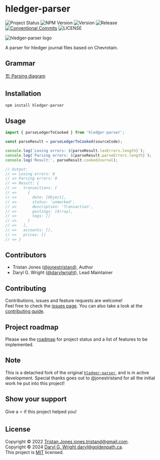 # hledger-parser

![Project Status](https://img.shields.io/badge/Project_Status-alpha-orange)
![NPM Version](https://img.shields.io/npm/v/hledger-parser)
![Version](https://img.shields.io/github/package-json/v/goldenpathtechnologies/hledger-parser)
![Release](https://img.shields.io/github/actions/workflow/status/goldenpathtechnologies/hledger-parser/release.yml)
[![Conventional Commits](https://img.shields.io/badge/Conventional%20Commits-1.0.0-yellow.svg)](https://conventionalcommits.org)
![LICENSE](https://img.shields.io/github/license/goldenpathtechnologies/hledger-parser)

![hledger-parser logo](https://github.com/goldenpathtechnologies/hledger-parser/blob/main/resources/logo-256.png?raw=true)

A parser for hledger journal files based on Chevrotain.

## Grammar

[🏗️ Parsing diagram](https://raw.githack.com/goldenpathtechnologies/hledger-parser/main/diagram.html)

## Installation

```sh
npm install hledger-parser
```

## Usage

```typescript
import { parseLedgerToCooked } from 'hledger-parser';

const parseResult = parseLedgerToCooked(sourceCode);

console.log(`Lexing errors: ${parseResult.lexErrors.length}`);
console.log(`Parsing errors: ${parseResult.parseErrors.length}`);
console.log('Result:', parseResult.cookedJournal);

// Output:
// => Lexing errors: 0
// => Parsing errors: 0
// => Result: {
// =>   transactions: [
// =>     {
// =>       date: [Object],
// =>       status: 'unmarked',
// =>       description: 'Transaction',
// =>       postings: [Array],
// =>       tags: []
// =>     }
// =>   ],
// =>   accounts: [],
// =>   prices: []
// => }
```

## Contributors

- Tristan Jones ([@jonestristand](https://github.com/jonestristand)), Author
- Daryl G. Wright ([@darylwright](https://github.com/darylwright)), Lead Maintainer

## Contributing

Contributions, issues and feature requests are welcome!<br />Feel free to check the
[issues page](https://github.com/goldenpathtechnologies/hledger-parser/issues). You can also take a
look at the [contributing guide](https://github.com/goldenapathtechnologies/hledger-parser/blob/master/CONTRIBUTING.md).

## Project roadmap

Please see the [roadmap](ROADMAP.md) for project status and a list of features to be implemented.

## Note

This is a detached fork of the original
[`hledger-parser`](https://github.com/jonestristand/hledger-parser), and is in active development.
Special thanks goes out to @jonestristand for all the initial work he put into this project!

## Show your support

Give a ⭐️ if this project helped you!

## License

Copyright © 2022 [Tristan Jones <jones.tristand@gmail.com>](https://github.com/jonestristand).<br />
Copyright © 2024 [Daryl G. Wright <daryl@goldenpath.ca>](https://github.com/darylwright).<br />
This project is [MIT](https://github.com/goldenpathtechnologies/hledger-parser/blob/master/LICENSE) licensed.

